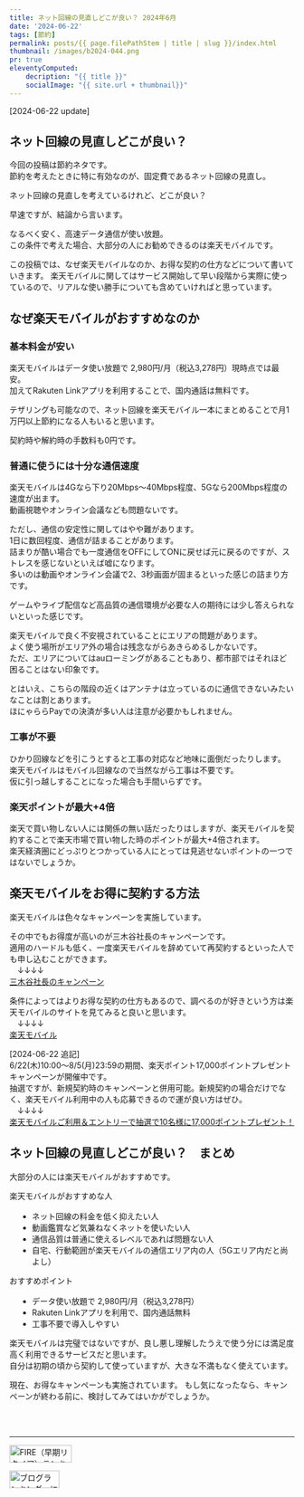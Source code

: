 ```yaml
---
title: ネット回線の見直しどこが良い？ 2024年6月
date: '2024-06-22'
tags: [節約]
permalink: posts/{{ page.filePathStem | title | slug }}/index.html
thumbnail: /images/b2024-044.png
pr: true
eleventyComputed:
    decription: "{{ title }}"
    socialImage: "{{ site.url + thumbnail}}"
---
```


[2024-06-22 update]

## ネット回線の見直しどこが良い？

今回の投稿は節約ネタです。<br/>
節約を考えたときに特に有効なのが、固定費であるネット回線の見直し。

ネット回線の見直しを考えているけれど、どこが良い？

早速ですが、結論から言います。<br/>

なるべく安く、高速データ通信が使い放題。<br/>
この条件で考えた場合、大部分の人にお勧めできるのは楽天モバイルです。

この投稿では、なぜ楽天モバイルなのか、お得な契約の仕方などについて書いていきます。
楽天モバイルに関してはサービス開始して早い段階から実際に使っているので、リアルな使い勝手についても含めていければと思っています。

## なぜ楽天モバイルがおすすめなのか

### 基本料金が安い

楽天モバイルはデータ使い放題で 2,980円/月（税込3,278円）現時点では最安。<br/>
加えてRakuten Linkアプリを利用することで、国内通話は無料です。

テザリングも可能なので、ネット回線を楽天モバイル一本にまとめることで月1万円以上節約になる人もいると思います。

契約時や解約時の手数料も0円です。

### 普通に使うには十分な通信速度

楽天モバイルは4Gなら下り20Mbps～40Mbps程度、5Gなら200Mbps程度の速度が出ます。<br/>
動画視聴やオンライン会議なども問題ないです。

ただし、通信の安定性に関してはやや難があります。<br/>
1日に数回程度、通信が詰まることがあります。<br/>
詰まりが酷い場合でも一度通信をOFFにしてONに戻せば元に戻るのですが、ストレスを感じないといえば嘘になります。<br/>
多いのは動画やオンライン会議で2、3秒画面が固まるといった感じの詰まり方です。

ゲームやライブ配信など高品質の通信環境が必要な人の期待には少し答えられないといった感じです。


楽天モバイルで良く不安視されていることにエリアの問題があります。<br/>
よく使う場所がエリア外の場合は残念ながらあきらめるしかないです。<br/>
ただ、エリアについてはauローミングがあることもあり、都市部ではそれほど困ることはない印象です。<br/>

とはいえ、こちらの階段の近くはアンテナは立っているのに通信できないみたいなことは割とあります。<br/>
ほにゃららPayでの決済が多い人は注意が必要かもしれません。

### 工事が不要

ひかり回線などを引こうとすると工事の対応など地味に面倒だったりします。<br/>
楽天モバイルはモバイル回線なので当然ながら工事は不要です。<br/>
仮に引っ越しすることになった場合も手間いらずです。

### 楽天ポイントが最大+4倍

楽天で買い物しない人には関係の無い話だったりはしますが、楽天モバイルを契約することで楽天市場で買い物した時のポイントが最大+4倍されます。<br/>
楽天経済圏にどっぷりとつかっている人にとっては見逃せないポイントの一つではないでしょうか。


## 楽天モバイルをお得に契約する方法

楽天モバイルは色々なキャンペーンを実施しています。

その中でもお得度が高いのが三木谷社長のキャンペーンです。<br/>
適用のハードルも低く、一度楽天モバイルを辞めていて再契約するといった人でも申し込むことができます。<br/>
　↓↓↓↓<br/>
<a href="https://px.a8.net/svt/ejp?a8mat=3Z8YF7+BA1NCI+399O+BW8O2&a8ejpredirect=https%3A%2F%2Fnetwork.mobile.rakuten.co.jp%2Fcampaign%2Frakuten-employee%2Fentry%2Fvip%2F" rel="nofollow">三木谷社長のキャンペーン</a>
<img border="0" width="1" height="1" src="https://www18.a8.net/0.gif?a8mat=3Z8YF7+BA1NCI+399O+BW8O2" alt="">

条件によってはよりお得な契約の仕方もあるので、調べるのが好きという方は楽天モバイルのサイトを見てみると良いと思います。<br/>
　↓↓↓↓<br/>
<a href="https://px.a8.net/svt/ejp?a8mat=3Z8YF7+BA1NCI+399O+6EU6Q" rel="nofollow">楽天モバイル</a>
<img border="0" width="1" height="1" src="https://www14.a8.net/0.gif?a8mat=3Z8YF7+BA1NCI+399O+6EU6Q" alt="">

[2024-06-22 追記]<br/>
6/22(木)10:00～8/5(月)23:59の期間、楽天ポイント17,000ポイントプレゼントキャンペーンが開催中です。<br/>
抽選ですが、新規契約時のキャンペーンと併用可能。新規契約の場合だけでなく、楽天モバイル利用中の人も応募できるので運が良い方はぜひ。<br/>
　↓↓↓↓<br/>
<a href="https://event.rakuten.co.jp/campaign/live/cp_17000/?scid=we_ytb_overview_sumasapo">楽天モバイルご利用＆エントリーで抽選で10名様に17,000ポイントプレゼント！</a>

## ネット回線の見直しどこが良い？　まとめ

大部分の人には楽天モバイルがおすすめです。

楽天モバイルがおすすめな人

* ネット回線の料金を低く抑えたい人
* 動画鑑賞など気兼ねなくネットを使いたい人
* 通信品質は普通に使えるレベルであれば問題ない人
* 自宅、行動範囲が楽天モバイルの通信エリア内の人（5Gエリア内だと尚よし）

おすすめポイント

* データ使い放題で 2,980円/月（税込3,278円）
* Rakuten Linkアプリを利用で、国内通話無料
* 工事不要で導入しやすい

楽天モバイルは完璧ではないですが、良し悪し理解したうえで使う分には満足度高く利用できるサービスだと思います。<br/>
自分は初期の頃から契約して使っていますが、大きな不満もなく使えています。

現在、お得なキャンペーンも実施されています。
もし気になったなら、キャンペーンが終わる前に、検討してみてはいかがでしょうか。



<br/>
<br/>
<hr/>




<a href="https://blog.with2.net/link/?id=2111205&cid=5493" title="FIRE（早期リタイア）ランキング"><img alt="FIRE（早期リタイア）ランキング" width="110" height="31" src="https://blog.with2.net/img/banner/c/banner_1/br_c_5493_1.gif"></a>

<a href="https://blogmura.com/ranking/in?p_cid=11188911" target="_blank"><img src="https://b.blogmura.com/88_31.gif" width="88" height="31" border="0" alt="ブログランキング・にほんブログ村へ" /></a>


<style>
ul { margin-top: 1rem; margin-left: 1rem; }
ul li { list-style-type: disc; }
ul li ul { margin-top: 0; }
ul li ul li { list-style-type: circle; }
</style>

